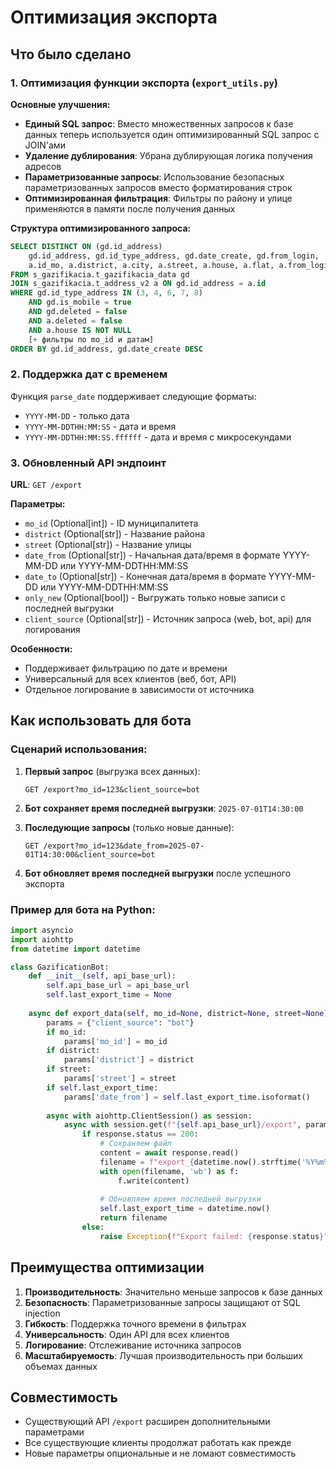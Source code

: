 # Оптимизация экспорта

## Что было сделано

### 1. Оптимизация функции экспорта (`export_utils.py`)

**Основные улучшения:**
- **Единый SQL запрос**: Вместо множественных запросов к базе данных теперь используется один оптимизированный SQL запрос с JOIN'ами
- **Удаление дублирования**: Убрана дублирующая логика получения адресов
- **Параметризованные запросы**: Использование безопасных параметризованных запросов вместо форматирования строк
- **Оптимизированная фильтрация**: Фильтры по району и улице применяются в памяти после получения данных

**Структура оптимизированного запроса:**
```sql
SELECT DISTINCT ON (gd.id_address) 
    gd.id_address, gd.id_type_address, gd.date_create, gd.from_login,
    a.id_mo, a.district, a.city, a.street, a.house, a.flat, a.from_login as address_from_login
FROM s_gazifikacia.t_gazifikacia_data gd
JOIN s_gazifikacia.t_address_v2 a ON gd.id_address = a.id
WHERE gd.id_type_address IN (3, 4, 6, 7, 8) 
    AND gd.is_mobile = true 
    AND gd.deleted = false
    AND a.deleted = false
    AND a.house IS NOT NULL
    [+ фильтры по mo_id и датам]
ORDER BY gd.id_address, gd.date_create DESC
```

### 2. Поддержка дат с временем

Функция `parse_date` поддерживает следующие форматы:
- `YYYY-MM-DD` - только дата
- `YYYY-MM-DDTHH:MM:SS` - дата и время
- `YYYY-MM-DDTHH:MM:SS.ffffff` - дата и время с микросекундами

### 3. Обновленный API эндпоинт

**URL**: `GET /export`

**Параметры:**
- `mo_id` (Optional[int]) - ID муниципалитета
- `district` (Optional[str]) - Название района
- `street` (Optional[str]) - Название улицы
- `date_from` (Optional[str]) - Начальная дата/время в формате YYYY-MM-DD или YYYY-MM-DDTHH:MM:SS
- `date_to` (Optional[str]) - Конечная дата/время в формате YYYY-MM-DD или YYYY-MM-DDTHH:MM:SS
- `only_new` (Optional[bool]) - Выгружать только новые записи с последней выгрузки
- `client_source` (Optional[str]) - Источник запроса (web, bot, api) для логирования

**Особенности:**
- Поддерживает фильтрацию по дате и времени
- Универсальный для всех клиентов (веб, бот, API)
- Отдельное логирование в зависимости от источника

## Как использовать для бота

### Сценарий использования:

1. **Первый запрос** (выгрузка всех данных):
   ```
   GET /export?mo_id=123&client_source=bot
   ```

2. **Бот сохраняет время последней выгрузки**: `2025-07-01T14:30:00`

3. **Последующие запросы** (только новые данные):
   ```
   GET /export?mo_id=123&date_from=2025-07-01T14:30:00&client_source=bot
   ```

4. **Бот обновляет время последней выгрузки** после успешного экспорта

### Пример для бота на Python:

```python
import asyncio
import aiohttp
from datetime import datetime

class GazificationBot:
    def __init__(self, api_base_url):
        self.api_base_url = api_base_url
        self.last_export_time = None
    
    async def export_data(self, mo_id=None, district=None, street=None):
        params = {"client_source": "bot"}
        if mo_id:
            params['mo_id'] = mo_id
        if district:
            params['district'] = district
        if street:
            params['street'] = street
        if self.last_export_time:
            params['date_from'] = self.last_export_time.isoformat()
        
        async with aiohttp.ClientSession() as session:
            async with session.get(f"{self.api_base_url}/export", params=params) as response:
                if response.status == 200:
                    # Сохраняем файл
                    content = await response.read()
                    filename = f"export_{datetime.now().strftime('%Y%m%d_%H%M%S')}.xlsx"
                    with open(filename, 'wb') as f:
                        f.write(content)
                    
                    # Обновляем время последней выгрузки
                    self.last_export_time = datetime.now()
                    return filename
                else:
                    raise Exception(f"Export failed: {response.status}")
```

## Преимущества оптимизации

1. **Производительность**: Значительно меньше запросов к базе данных
2. **Безопасность**: Параметризованные запросы защищают от SQL injection
3. **Гибкость**: Поддержка точного времени в фильтрах
4. **Универсальность**: Один API для всех клиентов
5. **Логирование**: Отслеживание источника запросов
6. **Масштабируемость**: Лучшая производительность при больших объемах данных

## Совместимость

- Существующий API `/export` расширен дополнительными параметрами
- Все существующие клиенты продолжат работать как прежде
- Новые параметры опциональные и не ломают совместимость
